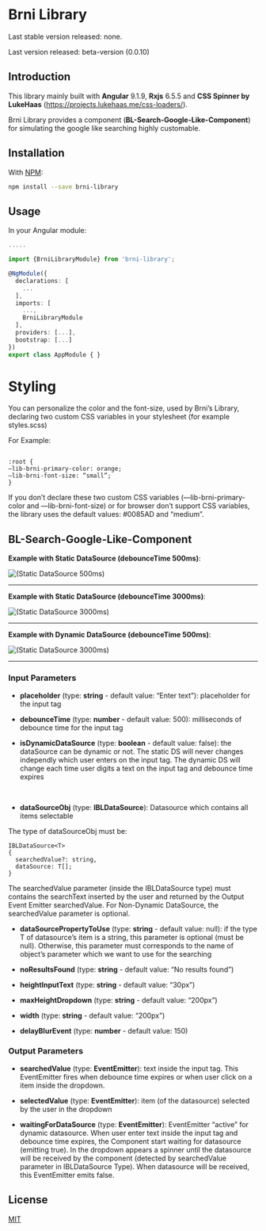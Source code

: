 # Brni Library

Last stable version released: none.

Last version released: beta-version (0.0.10)



## Introduction
This library mainly built with **Angular** 9.1.9, **Rxjs** 6.5.5 and **CSS Spinner by LukeHaas** (https://projects.lukehaas.me/css-loaders/).

Brni Library provides a component (**BL-Search-Google-Like-Component**) for simulating the google like searching highly customable.


## Installation

With [NPM](https://www.npmjs.com/package/brni-library):

```bash
npm install --save brni-library
```

## Usage

In your Angular module:

```ts
.....

import {BrniLibraryModule} from 'brni-library';

@NgModule({
  declarations: [
    ...
  ],
  imports: [
    ...,
    BrniLibraryModule
  ],
  providers: [...],
  bootstrap: [...]
})
export class AppModule { }

```


# Styling 

You can personalize the color and the font-size, used by Brni’s Library, declaring two custom CSS variables in your stylesheet (for example styles.scss)

For Example:
```

:root {
—lib-brni-primary-color: orange;
—lib-brni-font-size: “small”;
}

```

If you don’t declare these two custom CSS variables (—lib-brni-primary-color and —lib-brni-font-size) or for browser don’t support CSS variables, the library uses the default values: #0085AD and “medium”.

## BL-Search-Google-Like-Component

**Example with Static DataSource (debounceTime 500ms)**:

![(Static DataSource 500ms)](https://drive.google.com/uc?export=view&id=13m8FW1A09cR5d3gUch_L1mC17t2n_cEw)

----------------------------------------------------------------

**Example with Static DataSource (debounceTime 3000ms)**:

![(Static DataSource 3000ms)](https://drive.google.com/uc?export=view&id=1toijV5k7aQclrQreB9GOrGHIGhto4_9O)

----------------------------------------------------------------

**Example with Dynamic DataSource (debounceTime 500ms)**:

![(Static DataSource 3000ms)](https://drive.google.com/uc?export=view&id=1IRCPw3bT6bAPmGuj94W5G8WjuAObIO50)

----------------------------------------------------------------

### Input Parameters 

*	**placeholder** (type: **string** - default value: “Enter text”): placeholder for the input tag

*	**debounceTime** (type: **number** - default value: 500): milliseconds of debounce time for the input tag

*	**isDynamicDataSource** (type: **boolean** - default value: false): the dataSource can be dynamic or not. The static DS will never changes independly which user enters on the input tag. The dynamic DS will change each time user digits a text on the input tag and debounce time expires 
<br/>

*	**dataSourceObj** (type: **IBLDataSource**): Datasource which contains all items selectable

  The type of dataSourceObj must be:
  ```
  IBLDataSource<T>
  {
    searchedValue?: string,
    dataSource: T[];
  }
  ```

  The searchedValue parameter (inside the IBLDataSource type) must contains the searchText inserted by the user and returned by the Output Event Emitter searchedValue.
  For Non-Dynamic DataSource, the searchedValue parameter is optional.


*	**dataSourcePropertyToUse** (type: **string** - default value: null): if the type T of datasource’s item is a string, this parameter is optional (must be null). Otherwise, this parameter must corresponds to the name of object’s parameter which we want to use for the searching


*	**noResultsFound** (type: **string** - default value: “No results found”)


*	**heightInputText** (type: **string** - default value: “30px”)


*	**maxHeightDropdown** (type: **string** - default value: “200px”)


*	**width** (type: **string** - default value: “200px”)

* **delayBlurEvent** (type: **number** - default value: 150)


### Output Parameters

*	**searchedValue** (type: **EventEmitter<string>**): text inside the input tag. This EventEmitter fires when debounce time expires or when user click on a item inside the dropdown.


*	**selectedValue** (type: **EventEmitter<any>**): item (of the datasource) selected by the user in the dropdown


*	**waitingForDataSource** (type: **EventEmitter<boolean>**): EventEmitter “active” for dynamic datasource. When user enter text inside the input tag and debounce time expires, the Component start waiting for datasource (emitting true). In the dropdown appears a spinner until the datasource will be received by the component (detected by searchedValue parameter in IBLDataSource Type). When datasource will be received, this EventEmitter emits false.

## License
[MIT](https://choosealicense.com/licenses/mit/)